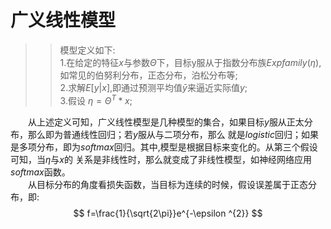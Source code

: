 # 广义线性模型  
>> 模型定义如下:  
>> 1.在给定的特征$x$与参数$\Theta$下，目标y服从于指数分布族$Expfamily(\eta)$,如常见的伯努利分布，正态分布，泊松分布等;  
>> 2.求解$E[y|x]$,即通过预测平均值$\bar{y}$来逼近实际值$y$;  
>> 3.假设 $\eta =\Theta ^{T}*x$;  

　　从上述定义可知，广义线性模型是几种模型的集合，如果目标$y$服从正太分布，那么即为普通线性回归；若$y$服从与二项分布，那么
  就是$logistic$回归；如果是多项分布，即为$softmax$回归。其中,模型是根据目标来变化的。从第三个假设可知，当$\eta$与$x$的
  关系是非线性时，那么就变成了非线性模型，如神经网络应用$softmax$函数。  
　　从目标分布的角度看损失函数，当目标为连续的时候，假设误差属于正态分布，即:  
		$$
		f=\frac{1}{\sqrt{2\pi}}e^{-\epsilon ^{2}}
		$$
